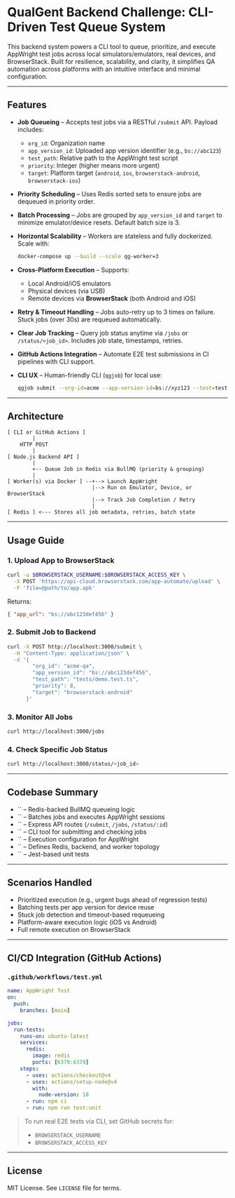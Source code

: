 # QualGent Backend Challenge: CLI-Driven Test Queue System

This backend system powers a CLI tool to queue, prioritize, and execute AppWright test jobs across local simulators/emulators, real devices, and BrowserStack. Built for resilience, scalability, and clarity, it simplifies QA automation across platforms with an intuitive interface and minimal configuration.

---

## Features

- **Job Queueing** – Accepts test jobs via a RESTful `/submit` API. Payload includes:

  - `org_id`: Organization name
  - `app_version_id`: Uploaded app version identifier (e.g., `bs://abc123`)
  - `test_path`: Relative path to the AppWright test script
  - `priority`: Integer (higher means more urgent)
  - `target`: Platform target (`android`, `ios`, `browserstack-android`, `browserstack-ios`)

- **Priority Scheduling** – Uses Redis sorted sets to ensure jobs are dequeued in priority order.

- **Batch Processing** – Jobs are grouped by `app_version_id` and `target` to minimize emulator/device resets. Default batch size is 3.

- **Horizontal Scalability** – Workers are stateless and fully dockerized. Scale with:

  ```bash
  docker-compose up --build --scale qg-worker=3
  ```

- **Cross-Platform Execution** – Supports:

  - Local Android/iOS emulators
  - Physical devices (via USB)
  - Remote devices via **BrowserStack** (both Android and iOS)

- **Retry & Timeout Handling** – Jobs auto-retry up to 3 times on failure. Stuck jobs (over 30s) are requeued automatically.

- **Clear Job Tracking** – Query job status anytime via `/jobs` or `/status/<job_id>`. Includes job state, timestamps, retries.

- **GitHub Actions Integration** – Automate E2E test submissions in CI pipelines with CLI support.

- **CLI UX** – Human-friendly CLI (`qgjob`) for local use:

  ```bash
  qgjob submit --org-id=acme --app-version-id=bs://xyz123 --test=tests/demo.test.ts --target=browserstack-android
  ```

---

## Architecture

```
[ CLI or GitHub Actions ]
        |
    HTTP POST
        |
[ Node.js Backend API ]
        |
        +-- Queue Job in Redis via BullMQ (priority & grouping)
        |
[ Worker(s) via Docker ] --+--> Launch AppWright
                           |--> Run on Emulator, Device, or BrowserStack
                           |--> Track Job Completion / Retry
                           |
[ Redis ] <--- Stores all job metadata, retries, batch state
```

---

## Usage Guide

### 1. Upload App to BrowserStack

```bash
curl -u $BROWSERSTACK_USERNAME:$BROWSERSTACK_ACCESS_KEY \
  -X POST 'https://api-cloud.browserstack.com/app-automate/upload' \
  -F 'file=@path/to/app.apk'
```

Returns:

```json
{ "app_url": "bs://abc123def456" }
```

### 2. Submit Job to Backend

```bash
curl -X POST http://localhost:3000/submit \
  -H "Content-Type: application/json" \
  -d '{
        "org_id": "acme-qa",
        "app_version_id": "bs://abc123def456",
        "test_path": "tests/demo.test.ts",
        "priority": 8,
        "target": "browserstack-android"
      }'
```

### 3. Monitor All Jobs

```bash
curl http://localhost:3000/jobs
```

### 4. Check Specific Job Status

```bash
curl http://localhost:3000/status/<job_id>
```

---

## Codebase Summary

- `` – Redis-backed BullMQ queueing logic
- `` – Batches jobs and executes AppWright sessions
- `` – Express API routes (`/submit`, `/jobs`, `/status/:id`)
- `` – CLI tool for submitting and checking jobs
- `` – Execution configuration for AppWright
- `` – Defines Redis, backend, and worker topology
- `` – Jest-based unit tests

---

## Scenarios Handled

- Prioritized execution (e.g., urgent bugs ahead of regression tests)
- Batching tests per app version for device reuse
- Stuck job detection and timeout-based requeueing
- Platform-aware execution logic (iOS vs Android)
- Full remote execution on BrowserStack

---

## CI/CD Integration (GitHub Actions)

### `.github/workflows/test.yml`

```yaml
name: AppWright Test
on:
  push:
    branches: [main]

jobs:
  run-tests:
    runs-on: ubuntu-latest
    services:
      redis:
        image: redis
        ports: [6379:6379]
    steps:
      - uses: actions/checkout@v4
      - uses: actions/setup-node@v4
        with:
          node-version: 18
      - run: npm ci
      - run: npm run test:unit
```

> To run real E2E tests via CLI, set GitHub secrets for:
>
> - `BROWSERSTACK_USERNAME`
> - `BROWSERSTACK_ACCESS_KEY`

---

## License

MIT License. See `LICENSE` file for terms.

